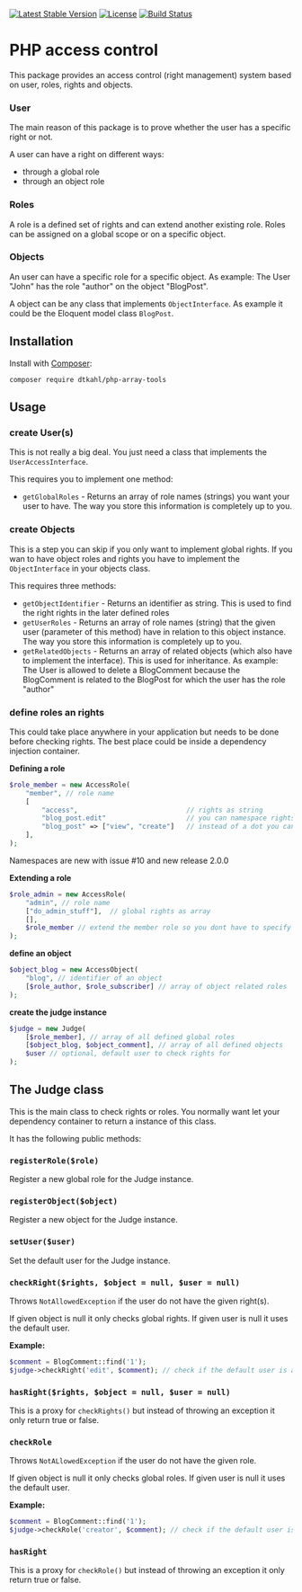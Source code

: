 [![Latest Stable Version](https://poser.pugx.org/dtkahl/php-access-control/v/stable)](https://packagist.org/packages/dtkahl/php-access-control)
[![License](https://poser.pugx.org/dtkahl/php-access-control/license)](https://packagist.org/packages/dtkahl/php-access-control)
[![Build Status](https://travis-ci.org/dtkahl/php-access-control.svg?branch=master)](https://travis-ci.org/dtkahl/php-access-control)

# PHP access control

This package provides an access control (right management) system based on user, roles, rights and objects.


### User

The main reason of this package is to prove whether the user has a specific right or not.

A user can have a right on different ways:

- through a global role
- through an object role

### Roles

A role is a defined set of rights and can extend another existing role. Roles can be assigned on a global scope or on a specific object.


### Objects

An user can have a specific role for a specific object. As example: The User "John" has the role "author" on the object "BlogPost".

A object can be any class that implements `ObjectInterface`. As example it could be the Eloquent model class `BlogPost`.


## Installation

Install with [Composer](http://getcomposer.org):
```
composer require dtkahl/php-array-tools
```


## Usage

### create User(s)

This is not really a big deal. You just need a class that implements the `UserAccessInterface`. 

This requires you to implement one method:

- `getGlobalRoles` - Returns an array of role names (strings) you want your user to have. The way you store this information is completely up to you.


### create Objects

This is a step you can skip if you only want to implement global rights. If you wan to have object roles and rights you have to implement the `ObjectInterface` in your objects class.

This requires three methods:

- `getObjectIdentifier` - Returns an identifier as string. This is used to find the right rights in the later defined roles
- `getUserRoles` - Returns an array of role names (string) that the given user (parameter of this method) have in relation to this object instance. The way you store this information is completely up to you.
- `getRelatedObjects` - Returns an array of related objects (which also have to implement the interface). This is used for inheritance. As example: The User is allowed to delete a BlogComment because the BlogComment is related to the BlogPost for which the user has the role "author"


### define roles an rights

This could take place anywhere in your application but needs to be done before checking rights. The best place could be inside a dependency injection container.

**Defining a role**

```php
$role_member = new AccessRole(
    "member", // role name
    [
        "access",                           // rights as string
        "blog_post.edit"                    // you can namespace rights with a dot, this is often used for object identifier
        "blog_post" => ["view", "create"]   // instead of a dot you can also use an array to create namespaces
    ],
);
```

Namespaces are new with issue #10 and new release 2.0.0

**Extending a role**

```php
$role_admin = new AccessRole(
    "admin", // role name
    ["do_admin_stuff"],  // global rights as array
    [],
    $role_member // extend the member role so you dont have to specify all rights a second time
);
```

**define an object**

```php
$object_blog = new AccessObject(
    "blog", // identifier of an object
    [$role_author, $role_subscriber] // array of object related roles
);
```

**create the judge instance**

```php
$judge = new Judge(
    [$role_member], // array of all defined global roles
    [$object_blog, $object_comment], // array of all defined objects
    $user // optional, default user to check rights for
);
```

## The Judge class

This is the main class to check rights or roles. You normally want let your dependency container to return a instance of this class.

It has the following public methods:

### `registerRole($role)`

Register a new global role for the Judge instance.

### `registerObject($object)`

Register a new object for the Judge instance.

### `setUser($user)`

Set the default user for the Judge instance.

### `checkRight($rights, $object = null, $user = null)`

Throws `NotAllowedException` if the user do not have the given right(s).

If given object is null it only checks global rights.
If given user is null it uses the default user.

**Example:**
```php
$comment = BlogComment::find('1');
$judge->checkRight('edit', $comment); // check if the default user is allowed to edit a specific comment
```

### `hasRight($rights, $object = null, $user = null)`

This is a proxy for `checkRights()` but instead of throwing an exception it only return true or false.

### `checkRole`

Throws `NotALlowedException` if the user do not have the given role.

If given object is null it only checks global roles.
If given user is null it uses the default user.

**Example:**
```php
$comment = BlogComment::find('1');
$judge->checkRole('creator', $comment); // check if the default user is the creator of this comment
```

### `hasRight`

This is a proxy for `checkRole()` but instead of throwing an exception it only return true or false.
